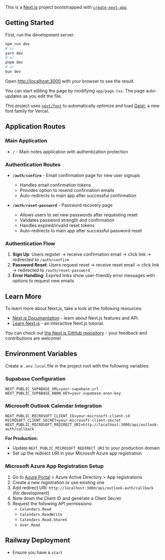 This is a [Next.js](https://nextjs.org) project bootstrapped with [`create-next-app`](https://nextjs.org/docs/app/api-reference/cli/create-next-app).

## Getting Started

First, run the development server:

```bash
npm run dev
# or
yarn dev
# or
pnpm dev
# or
bun dev
```

Open [http://localhost:3000](http://localhost:3000) with your browser to see the result.

You can start editing the page by modifying `app/page.tsx`. The page auto-updates as you edit the file.

This project uses [`next/font`](https://nextjs.org/docs/app/building-your-application/optimizing/fonts) to automatically optimize and load [Geist](https://vercel.com/font), a new font family for Vercel.

## Application Routes

### Main Application
- **`/`** - Main notes application with authentication protection

### Authentication Routes
- **`/auth/confirm`** - Email confirmation page for new user signups
  - Handles email confirmation tokens
  - Provides option to resend confirmation emails
  - Auto-redirects to main app after successful confirmation
  
- **`/auth/reset-password`** - Password recovery page
  - Allows users to set new passwords after requesting reset
  - Validates password strength and confirmation
  - Handles expired/invalid reset tokens
  - Auto-redirects to main app after successful password reset

### Authentication Flow
1. **Sign Up**: Users register → receive confirmation email → click link → redirected to `/auth/confirm`
2. **Password Reset**: Users request reset → receive reset email → click link → redirected to `/auth/reset-password`
3. **Error Handling**: Expired links show user-friendly error messages with options to request new emails

## Learn More

To learn more about Next.js, take a look at the following resources:

- [Next.js Documentation](https://nextjs.org/docs) - learn about Next.js features and API.
- [Learn Next.js](https://nextjs.org/learn) - an interactive Next.js tutorial.

You can check out [the Next.js GitHub repository](https://github.com/vercel/next.js) - your feedback and contributions are welcome!

## Environment Variables

Create a `.env.local` file in the project root with the following variables:

### Supabase Configuration
```
NEXT_PUBLIC_SUPABASE_URL=your-supabase-url
NEXT_PUBLIC_SUPABASE_ANON_KEY=your-supabase-anon-key
```

### Microsoft Outlook Calendar Integration
```
NEXT_PUBLIC_MICROSOFT_CLIENT_ID=your-microsoft-client-id
MICROSOFT_CLIENT_SECRET=your-microsoft-client-secret
NEXT_PUBLIC_MICROSOFT_REDIRECT_URI=http://localhost:3000/api/outlook-auth/callback
```

**For Production:**
- Update `NEXT_PUBLIC_MICROSOFT_REDIRECT_URI` to your production domain
- Set up the redirect URI in your Microsoft Azure app registration

### Microsoft Azure App Registration Setup
1. Go to [Azure Portal](https://portal.azure.com) > Azure Active Directory > App registrations
2. Create a new registration or use existing one
3. Add redirect URI: `http://localhost:3000/api/outlook-auth/callback` (for development)
4. Note down the Client ID and generate a Client Secret
5. Request the following API permissions:
   - `Calendars.Read`
   - `Calendars.ReadWrite`
   - `Calendars.Read.Shared`
   - `User.Read`

## Railway Deployment

- Ensure you have a `start`
